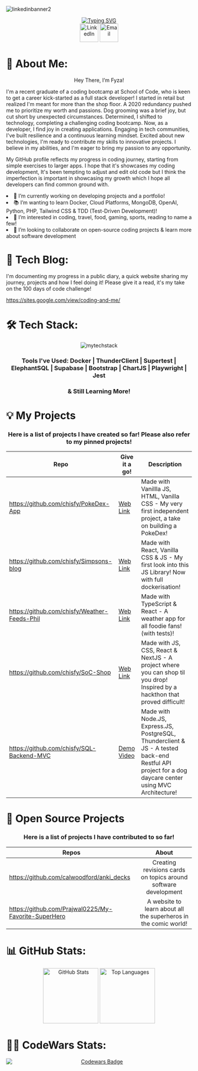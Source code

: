 
![linkedinbanner2](https://github.com/chisfy/chisfy/assets/137444313/f40fc292-43ec-42e5-99ca-5accb6d2c210)


<div align="center">
 <a href="https://git.io/typing-svg"><img src="https://readme-typing-svg.demolab.com?font=Poppins&weight=500&size=40&pause=1000&color=000000&center=true&vCenter=true&random=false&width=1500&height=100&lines=Welcome+to+my+GitHub+Page!;Please+have+a+read+%26+a+look+through+my+projects!" alt="Typing SVG" /></a>
</div>

<div align="center">
    <a href="https://www.linkedin.com/in/fyza-chishty/" target="_blank"><img src="https://www.svgrepo.com/show/494278/linkedin-round.svg" height="50" alt="LinkedIn"></a>
    <a href="mailto:fyzac96@gmail.com">
      <img src="https://www.svgrepo.com/show/488920/email.svg" height="50" alt="Email">
    </a>
</div>

# 👋 About Me:

<p align="center">Hey There, I’m Fyza!</p>
  
I'm a recent graduate of a coding bootcamp at School of Code, who is keen to get a career kick-started as a full stack developer! I started in retail but realized I'm meant for more than the shop floor. A 2020 redundancy pushed me to prioritize my worth and passions. Dog grooming was a brief joy, but cut short by unexpected circumstances. Determined, I shifted to technology, completing a challenging coding bootcamp. Now, as a developer, I find joy in creating applications. Engaging in tech communities, I've built resilience and a continuous learning mindset. Excited about new technologies, I'm ready to contribute my skills to innovative projects. I believe in my abilities, and I'm eager to bring my passion to any opportunity.

My GitHub profile reflects my progress in coding journey, starting from simple exercises to larger apps. I hope that it's showcases my coding development, It's been tempting to adjust and edit old code but I think the imperfection is important in showcasing my growth which I hope all developers can find common ground with.

<li>🌱 I’m currently working on developing projects and a portfolio!</li>
<li>📚 I’m wanting to learn Docker, Cloud Platforms, MongoDB, OpenAI, Python, PHP, Tailwind CSS & TDD (Test-Driven Development)!</li>
<li>👀 I’m interested in coding, travel, food, gaming, sports, reading to name a few!</li> 
<li>💞️ I’m looking to collaborate on open-source coding projects & learn more about software development</li>
  
# 📝 Tech Blog:

I'm documenting my progress in a public diary, a quick website sharing my journey, projects and how I feel doing it! Please give it a read, it's my take on the 100 days of code challenge!

https://sites.google.com/view/coding-and-me/

# 🛠 Tech Stack:

<div align="center">
 <img src="https://github.com/chisfy/chisfy/assets/137444313/55a9f8be-146a-455e-8b1d-4c54b7bd5d95" alt="mytechstack"/>
  <h3> Tools I've Used: Docker | ThunderClient | Supertest | ElephantSQL | Supabase | Bootstrap | ChartJS | Playwright | Jest </h3>
  <h3>& Still Learning More!</h3>
</div>

# 💡 My Projects

<div align="center">
<h3>Here is a list of projects I have created so far! Please also refer to my pinned projects! </h3>

| Repo | Give it a go! | Description | 
| --- | --- |--- |
| https://github.com/chisfy/PokeDex-App | <a href="https://stupendous-mousse-0d11ce.netlify.app/">Web Link</a> | Made with Vanillla JS, HTML, Vanilla CSS - My very first independent project, a take on building a PokeDex! |
| https://github.com/chisfy/Simpsons-blog | <a href="https://65aec97fddd90e443f7a95fc--bright-crisp-639cd3.netlify.app/">Web Link</a> | Made with React, Vanilla CSS & JS - My first look into this JS Library! Now with full dockerisation! |
| https://github.com/chisfy/Weather-Feeds-Phil | <a href="https://weather-feeds-phil.vercel.app/">Web Link</a> | Made with TypeScript & React - A weather app for all foodie fans! (with tests)!|
| https://github.com/chisfy/SoC-Shop | <a href="https://soc-shop.vercel.app/">Web Link</a> | Made with JS, CSS, React & NextJS - A project where you can shop til you drop! Inspired by a hackthon that proved difficult! |
| https://github.com/chisfy/SQL-Backend-MVC | <a href="">Demo Video</a> | Made with Node.JS, Express.JS, PostgreSQL, Thunderclient & JS - A tested back-end Restful API project for a dog daycare center using MVC Architecture!
</div>

# 📂 Open Source Projects

<div align="center">
<h3>Here is a list of projects I have contributed to so far!</h3>

| Repos        | About          |
| ------------- |:-------------:|
| https://github.com/calwoodford/anki_decks | Creating revisions cards on topics around software development |
| https://github.com/Prajwal0225/My-Favorite-SuperHero | A website to learn about all the superheros in the comic world!  |

</div>


# 📊 GitHub Stats:

<div align="center">
  <img src="https://github-readme-stats.vercel.app/api?username=chisfy&show_icons=true&theme=transparent" alt="GitHub Stats" height="150" alt="stats graph"/>
  <img src="https://github-readme-stats.vercel.app/api/top-langs/?username=chisfy&theme=transparent&hide_border=false&include_all_commits=true&count_private=true&layout=compact" height="150" alt="Top Languages"/>
</div>
  
# 👩‍💻 CodeWars Stats:

<div align="center">
  <a href="https://www.codewars.com/users/chisfy">
    <img src="https://www.codewars.com/users/chisfy/badges/large" alt="Codewars Badge" style="display: block; margin: 0 auto;">
  </a>
</div>


<!---
chisfy/chisfy is a ✨ special ✨ repository because its `README.md` (this file) appears on your GitHub profile.
You can click the Preview link to take a look at your changes.
--->

